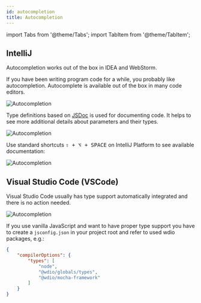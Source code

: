 ```yaml
---
id: autocompletion
title: Autocompletion
---
```


import Tabs from '@theme/Tabs';
import TabItem from '@theme/TabItem';

## IntelliJ

Autocompletion works out of the box in IDEA and WebStorm.

If you have been writing program code for a while, you probably like autocompletion. Autocomplete is available out of the box in many code editors.

![Autocompletion](/img/autocompletion/0.png)

Type definitions based on [JSDoc](http://usejsdoc.org/) is used for documenting code. It helps to see more additional details about parameters and their types.

![Autocompletion](/img/autocompletion/1.png)

Use standard shortcuts <kbd>⇧ + ⌥ + SPACE</kbd> on IntelliJ Platform to see available documentation:

![Autocompletion](/img/autocompletion/2.png)

## Visual Studio Code (VSCode)

Visual Studio Code usually has type support automatically integrated and there is no action needed.

![Autocompletion](/img/autocompletion/14.png)

If you use vanilla JavaScript and want to have proper type support you have to create a `jsconfig.json` in your project root and refer to used wdio packages, e.g.:

```json title="jsconfig.json"
{
    "compilerOptions": {
        "types": [
            "node",
            "@wdio/globals/types",
            "@wdio/mocha-framework"
        ]
    }
}
```
